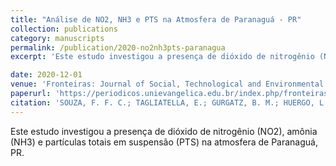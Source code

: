 ```yaml
---
title: "Análise de NO2, NH3 e PTS na Atmosfera de Paranaguá - PR"
collection: publications
category: manuscripts
permalink: /publication/2020-no2nh3pts-paranagua
excerpt: 'Este estudo investigou a presença de dióxido de nitrogênio (NO2), amônia (NH3) e partículas totais em suspensão (PTS) na atmosfera de Paranaguá, PR.'

date: 2020-12-01
venue: 'Fronteiras: Journal of Social, Technological and Environmental Science'
paperurl: 'https://periodicos.unievangelica.edu.br/index.php/fronteiras/article/view/2938'
citation: 'SOUZA, F. F. C.; TAGLIATELLA, E.; GURGATZ, B. M.; HUERGO, L. F.; REIS, R. A. Análise de NO2, NH3 e PTS na Atmosfera de Paranaguá - PR. Fronteiras: Journal of Social, Technological and Environmental Science, v. 9, p. 212-229, 2020.'
---
```

Este estudo investigou a presença de dióxido de nitrogênio (NO2), amônia (NH3) e partículas totais em suspensão (PTS) na atmosfera de Paranaguá, PR. 
